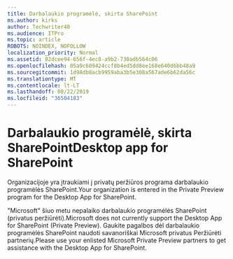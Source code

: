 ```yaml
---
title: Darbalaukio programėlė, skirta SharePoint
ms.author: kirks
author: Techwriter40
ms.audience: ITPro
ms.topic: article
ROBOTS: NOINDEX, NOFOLLOW
localization_priority: Normal
ms.assetid: 82dcee94-656f-4ec8-a9b2-730adb564c06
ms.openlocfilehash: 05a9c689424ccf8b4ed5dd8ee168e640d6bb48a9
ms.sourcegitcommit: 1d98db8acb9959aba3b5e308a567ade6b62da56c
ms.translationtype: MT
ms.contentlocale: lt-LT
ms.lasthandoff: 08/22/2019
ms.locfileid: "36504183"
---
```

# <a name="desktop-app-for-sharepoint"></a><span data-ttu-id="533fd-102">Darbalaukio programėlė, skirta SharePoint</span><span class="sxs-lookup"><span data-stu-id="533fd-102">Desktop app for SharePoint</span></span>

<span data-ttu-id="533fd-103">Organizacijoje yra įtraukiami į privatų peržiūros programa darbalaukio programėlės SharePoint.</span><span class="sxs-lookup"><span data-stu-id="533fd-103">Your organization is entered in the Private Preview program for the Desktop App for SharePoint.</span></span>

<span data-ttu-id="533fd-104">"Microsoft" šiuo metu nepalaiko darbalaukio programėlės SharePoint (privatus peržiūrėti).</span><span class="sxs-lookup"><span data-stu-id="533fd-104">Microsoft does not currently support the Desktop App for SharePoint (Private Preview).</span></span> <span data-ttu-id="533fd-105">Gaukite pagalbos dėl darbalaukio programėlės SharePoint naudoti savanoriškai Microsoft privatus Peržiūrėti partnerių.</span><span class="sxs-lookup"><span data-stu-id="533fd-105">Please use your enlisted Microsoft Private Preview partners to get assistance with the Desktop App for SharePoint.</span></span>

